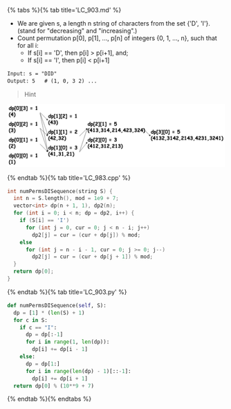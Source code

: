 {% tabs %}{% tab title='LC_903.md' %}

* We are given s, a length n string of characters from the set {'D', 'I'}. (stand for "decreasing" and "increasing".)
* Count permutation p[0], p[1], ..., p[n] of integers {0, 1, ..., n}, such that for all i:
  * If s[i] == 'D', then p[i] > p[i+1], and;
  * If s[i] == 'I', then p[i] < p[i+1]

```txt
Input: s = "DID"
Output: 5   # (1, 0, 3 2) ...
```

> Hint

![LC_903](images/20210727_010921.png)

{% endtab %}{% tab title='LC_983.cpp' %}

```cpp
int numPermsDISequence(string S) {
  int n = S.length(), mod = 1e9 + 7;
  vector<int> dp(n + 1, 1), dp2(n);
  for (int i = 0; i < n; dp = dp2, i++) {
    if (S[i] == 'I')
      for (int j = 0, cur = 0; j < n - i; j++)
        dp2[j] = cur = (cur + dp[j]) % mod;
    else
      for (int j = n - i - 1, cur = 0; j >= 0; j--)
        dp2[j] = cur = (cur + dp[j + 1]) % mod;
  }
  return dp[0];
}
```

{% endtab %}{% tab title='LC_903.py' %}

```py
def numPermsDISequence(self, S):
  dp = [1] * (len(S) + 1)
  for c in S:
    if c == "I":
      dp = dp[:-1]
      for i in range(1, len(dp)):
        dp[i] += dp[i - 1]
    else:
      dp = dp[1:]
      for i in range(len(dp) - 1)[::-1]:
        dp[i] += dp[i + 1]
  return dp[0] % (10**9 + 7)
```

{% endtab %}{% endtabs %}
